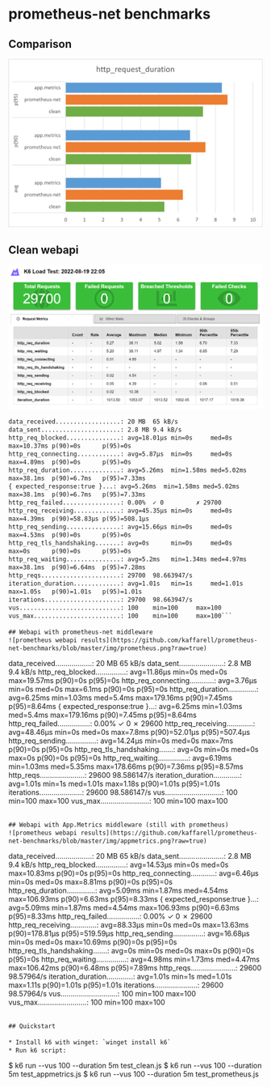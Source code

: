# prometheus-net benchmarks
## Comparison
![results](https://github.com/kaffarell/prometheus-net-benchmarks/blob/master/img/chart.png?raw=true)



## Clean webapi
![clean webapi results](https://github.com/kaffarell/prometheus-net-benchmarks/blob/master/img/clean.png?raw=true)

```
data_received..................: 20 MB  65 kB/s
data_sent......................: 2.8 MB 9.4 kB/s
http_req_blocked...............: avg=18.01µs min=0s     med=0s     max=10.37ms p(90)=0s      p(95)=0s
http_req_connecting............: avg=5.87µs  min=0s     med=0s     max=4.89ms  p(90)=0s      p(95)=0s
http_req_duration..............: avg=5.26ms  min=1.58ms med=5.02ms max=38.1ms  p(90)=6.7ms   p(95)=7.33ms
{ expected_response:true }...: avg=5.26ms  min=1.58ms med=5.02ms max=38.1ms  p(90)=6.7ms   p(95)=7.33ms
http_req_failed................: 0.00%  ✓ 0         ✗ 29700
http_req_receiving.............: avg=45.35µs min=0s     med=0s     max=4.39ms  p(90)=58.83µs p(95)=508.1µs
http_req_sending...............: avg=15.66µs min=0s     med=0s     max=4.53ms  p(90)=0s      p(95)=0s
http_req_tls_handshaking.......: avg=0s      min=0s     med=0s     max=0s      p(90)=0s      p(95)=0s
http_req_waiting...............: avg=5.2ms   min=1.34ms med=4.97ms max=38.1ms  p(90)=6.64ms  p(95)=7.28ms
http_reqs......................: 29700  98.663947/s
iteration_duration.............: avg=1.01s   min=1s     med=1.01s  max=1.05s   p(90)=1.01s   p(95)=1.01s
iterations.....................: 29700  98.663947/s
vus............................: 100    min=100     max=100
vus_max........................: 100    min=100     max=100```

## Webapi with prometheus-net middleware
![prometheus webapi results](https://github.com/kaffarell/prometheus-net-benchmarks/blob/master/img/prometheus.png?raw=true)
```
data_received..................: 20 MB  65 kB/s
data_sent......................: 2.8 MB 9.4 kB/s
http_req_blocked...............: avg=11.86µs min=0s     med=0s     max=19.57ms  p(90)=0s      p(95)=0s
http_req_connecting............: avg=3.76µs  min=0s     med=0s     max=6.1ms    p(90)=0s      p(95)=0s
http_req_duration..............: avg=6.25ms  min=1.03ms med=5.4ms  max=179.16ms p(90)=7.45ms  p(95)=8.64ms
{ expected_response:true }...: avg=6.25ms  min=1.03ms med=5.4ms  max=179.16ms p(90)=7.45ms  p(95)=8.64ms
http_req_failed................: 0.00%  ✓ 0         ✗ 29600
http_req_receiving.............: avg=48.46µs min=0s     med=0s     max=7.8ms    p(90)=52.01µs p(95)=507.4µs
http_req_sending...............: avg=14.24µs min=0s     med=0s     max=7ms      p(90)=0s      p(95)=0s
http_req_tls_handshaking.......: avg=0s      min=0s     med=0s     max=0s       p(90)=0s      p(95)=0s
http_req_waiting...............: avg=6.19ms  min=1.03ms med=5.35ms max=178.66ms p(90)=7.36ms  p(95)=8.57ms
http_reqs......................: 29600  98.586147/s
iteration_duration.............: avg=1.01s   min=1s     med=1.01s  max=1.18s    p(90)=1.01s   p(95)=1.01s
iterations.....................: 29600  98.586147/s
vus............................: 100    min=100     max=100
vus_max........................: 100    min=100     max=100
```

## Webapi with App.Metrics middleware (still with prometheus)
![prometheus webapi results](https://github.com/kaffarell/prometheus-net-benchmarks/blob/master/img/appmetrics.png?raw=true)
```
data_received..................: 20 MB  65 kB/s
data_sent......................: 2.8 MB 9.4 kB/s
http_req_blocked...............: avg=14.53µs min=0s     med=0s     max=10.83ms  p(90)=0s       p(95)=0s
http_req_connecting............: avg=6.46µs  min=0s     med=0s     max=8.81ms   p(90)=0s       p(95)=0s
http_req_duration..............: avg=5.09ms  min=1.87ms med=4.54ms max=106.93ms p(90)=6.63ms   p(95)=8.33ms
{ expected_response:true }...: avg=5.09ms  min=1.87ms med=4.54ms max=106.93ms p(90)=6.63ms   p(95)=8.33ms
http_req_failed................: 0.00%  ✓ 0        ✗ 29600
http_req_receiving.............: avg=88.33µs min=0s     med=0s     max=13.63ms  p(90)=178.81µs p(95)=519.59µs
http_req_sending...............: avg=16.68µs min=0s     med=0s     max=10.69ms  p(90)=0s       p(95)=0s
http_req_tls_handshaking.......: avg=0s      min=0s     med=0s     max=0s       p(90)=0s       p(95)=0s
http_req_waiting...............: avg=4.98ms  min=1.73ms med=4.47ms max=106.42ms p(90)=6.48ms   p(95)=7.89ms
http_reqs......................: 29600  98.57964/s
iteration_duration.............: avg=1.01s   min=1s     med=1.01s  max=1.11s    p(90)=1.01s    p(95)=1.01s
iterations.....................: 29600  98.57964/s
vus............................: 100    min=100    max=100
vus_max........................: 100    min=100    max=100
```

## Quickstart

* Install k6 with winget: `winget install k6`
* Run k6 script: 
```
$ k6 run --vus 100 --duration 5m test_clean.js
$ k6 run --vus 100 --duration 5m test_appmetrics.js
$ k6 run --vus 100 --duration 5m test_prometheus.js
```
